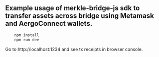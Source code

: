 ## Example usage of merkle-bridge-js sdk to transfer assets across bridge using Metamask and AergoConnect wallets.

```sh
    npm install
    npm run dev
```

Go to http://localhost:1234 and see tx receipts in browser console.